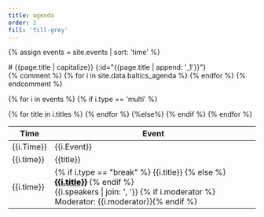 ```yaml
---
title: agenda
order: 2
fill: 'fill-grey'
---
```

<style type="text/css">
    .speakers {display: block;}
    .panel-name {font-weight: 900;}
    #agenda table>tbody>tr>td {font-weight: 200}
    #agenda table {color: #333;}
    #agenda table>tbody>tr>td {border-top: 1px solid #ddd;vertical-align: top;background-color:transparent;}
    #agenda table>tbody>tr {background-color: transparent;}
    #agrenda table thead, #agenda table tbody {background-color: transparent;border:0;}
</style>
{% assign events = site.events | sort: 'time' %}

<div class="small-12 columns">
<div class="large-8" markdown="1">
# {{page.title | capitalize}}
{:id="{{page.title | append: '_1'}}"}
</div>
</div>

<table>
<thead>
    <tr>
        <th>Time</th>
        <th>Event</th>
    </tr>
</thead>
<tbody>
{% comment %}
{% for i in site.data.baltics_agenda %}
<tr><td>{{i.Time}}</td><td>{{i.Event}}</td></tr>
{% endfor %}
{% endcomment %}

{% for i in events %}
{% if i.type == 'multi' %}
<tr><td>{{i.time}}</td>
    {% for title in i.titles  %}
    <td>{{title}}</td>
    {% endfor %}
</tr>
{%else%}
<tr>
 <td>{{i.time}}</td>
 <td colspan="2">
   {% if i.type == "break" %}
   {{i.title}}
   {% else %}
   <a href="{{i.url | prepend: site.baseurl}}" class="panel-name">{{i.title}}</a>
   {% endif %}
   <span class="speakers">
   {{i.speakers | join: ', '}} {% if i.moderator %}<br>Moderator: {{i.moderator}}{% endif %}
   </span>
 </td>
</tr>
{% endif %}
{% endfor %}


</tbody>
</table>